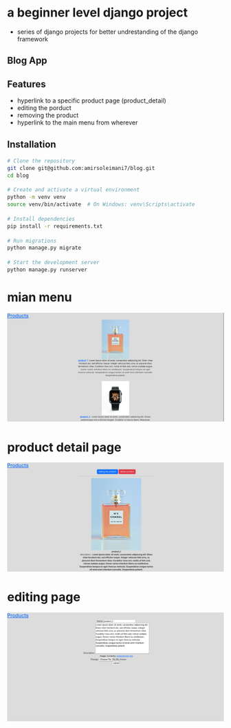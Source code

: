 # a beginner level django project
- series of django projects for better undrestanding of the django framework


## Blog App

## Features
- hyperlink to a specific product page (product_detail)
- editing the porduct
- removing the product
- hyperlink to the main menu from wherever


## Installation 
```bash
# Clone the repository
git clone git@github.com:amirsoleimani7/blog.git
cd blog

# Create and activate a virtual environment
python -m venv venv
source venv/bin/activate  # On Windows: venv\Scripts\activate

# Install dependencies
pip install -r requirements.txt

# Run migrations
python manage.py migrate

# Start the development server
python manage.py runserver
```

# mian menu
![screenshot](screenshots/main_menu.png)

# product detail page
![screenshot](screenshots/detail_page.png)

# editing page
![screenshot](screenshots/edit_page.png)


